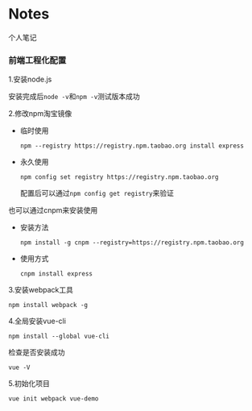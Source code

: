 # Notes
个人笔记
### 前端工程化配置

1.安装node.js

安装完成后`node -v`和`npm -v`测试版本成功

2.修改npm淘宝镜像

- 临时使用

  ````shell
  npm --registry https://registry.npm.taobao.org install express
  ````

- 永久使用

  ````shell
  npm config set registry https://registry.npm.taobao.org
  ````

  配置后可以通过`npm config get registry`来验证

也可以通过cnpm来安装使用

- 安装方法

  ````shell
  npm install -g cnpm --registry=https://registry.npm.taobao.org
  ````

- 使用方式

  ````shell
  cnpm install express
  ````

3.安装webpack工具

````shell
npm install webpack -g
````

4.全局安装vue-cli

````shell
npm install --global vue-cli
````

检查是否安装成功

````shell
vue -V
````

5.初始化项目

````shell
vue init webpack vue-demo
````


